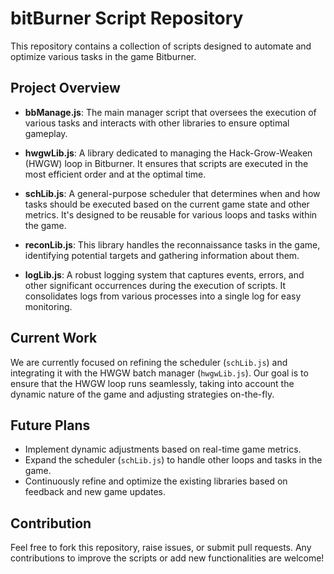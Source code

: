 # bitBurner Script Repository

This repository contains a collection of scripts designed to automate and optimize various tasks in the game Bitburner.

## Project Overview

- **bbManage.js**: The main manager script that oversees the execution of various tasks and interacts with other libraries to ensure optimal gameplay.

- **hwgwLib.js**: A library dedicated to managing the Hack-Grow-Weaken (HWGW) loop in Bitburner. It ensures that scripts are executed in the most efficient order and at the optimal time.
  
- **schLib.js**: A general-purpose scheduler that determines when and how tasks should be executed based on the current game state and other metrics. It's designed to be reusable for various loops and tasks within the game.
  
- **reconLib.js**: This library handles the reconnaissance tasks in the game, identifying potential targets and gathering information about them.
  
- **logLib.js**: A robust logging system that captures events, errors, and other significant occurrences during the execution of scripts. It consolidates logs from various processes into a single log for easy monitoring.

## Current Work

We are currently focused on refining the scheduler (`schLib.js`) and integrating it with the HWGW batch manager (`hwgwLib.js`). Our goal is to ensure that the HWGW loop runs seamlessly, taking into account the dynamic nature of the game and adjusting strategies on-the-fly.

## Future Plans

- Implement dynamic adjustments based on real-time game metrics.
- Expand the scheduler (`schLib.js`) to handle other loops and tasks in the game.
- Continuously refine and optimize the existing libraries based on feedback and new game updates.

## Contribution

Feel free to fork this repository, raise issues, or submit pull requests. Any contributions to improve the scripts or add new functionalities are welcome!